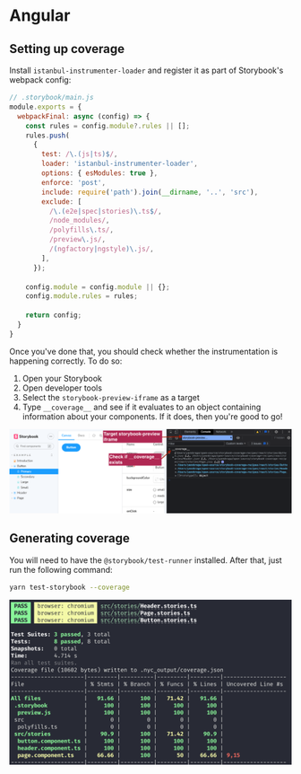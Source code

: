 # Angular

## Setting up coverage

Install `istanbul-instrumenter-loader` and register it as part of Storybook's webpack config:

```js
// .storybook/main.js
module.exports = {
  webpackFinal: async (config) => {
    const rules = config.module?.rules || [];
    rules.push(
      {
        test: /\.(js|ts)$/,
        loader: 'istanbul-instrumenter-loader',
        options: { esModules: true },
        enforce: 'post',
        include: require('path').join(__dirname, '..', 'src'),
        exclude: [
          /\.(e2e|spec|stories)\.ts$/,
          /node_modules/,
          /polyfills\.ts/,
          /preview\.js/,
          /(ngfactory|ngstyle)\.js/,
        ],
      });

    config.module = config.module || {};
    config.module.rules = rules;

    return config;
  }
}
```

Once you've done that, you should check whether the instrumentation is happening correctly. To do so:

1. Open your Storybook
2. Open developer tools
3. Select the `storybook-preview-iframe` as a target
4. Type `__coverage__` and see if it evaluates to an object containing information about your components. If it does, then you're good to go!

![](coverage-object.png)

## Generating coverage

You will need to have the `@storybook/test-runner` installed. After that, just run the following command:

```sh
yarn test-storybook --coverage
```

![](coverage-cli.png)